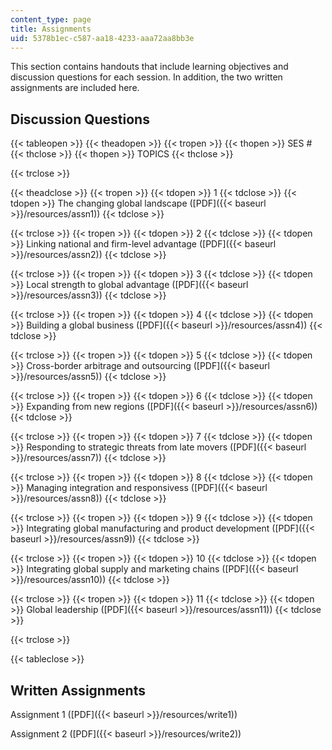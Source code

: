 ```yaml
---
content_type: page
title: Assignments
uid: 5378b1ec-c587-aa18-4233-aaa72aa8bb3e
---
```


This section contains handouts that include learning objectives and discussion questions for each session. In addition, the two written assignments are included here.

Discussion Questions
--------------------

{{< tableopen >}}
{{< theadopen >}}
{{< tropen >}}
{{< thopen >}}
SES #
{{< thclose >}}
{{< thopen >}}
TOPICS
{{< thclose >}}

{{< trclose >}}

{{< theadclose >}}
{{< tropen >}}
{{< tdopen >}}
1
{{< tdclose >}}
{{< tdopen >}}
The changing global landscape ([PDF]({{< baseurl >}}/resources/assn1))
{{< tdclose >}}

{{< trclose >}}
{{< tropen >}}
{{< tdopen >}}
2
{{< tdclose >}}
{{< tdopen >}}
Linking national and firm-level advantage ([PDF]({{< baseurl >}}/resources/assn2))
{{< tdclose >}}

{{< trclose >}}
{{< tropen >}}
{{< tdopen >}}
3
{{< tdclose >}}
{{< tdopen >}}
Local strength to global advantage ([PDF]({{< baseurl >}}/resources/assn3))
{{< tdclose >}}

{{< trclose >}}
{{< tropen >}}
{{< tdopen >}}
4
{{< tdclose >}}
{{< tdopen >}}
Building a global business ([PDF]({{< baseurl >}}/resources/assn4))
{{< tdclose >}}

{{< trclose >}}
{{< tropen >}}
{{< tdopen >}}
5
{{< tdclose >}}
{{< tdopen >}}
Cross-border arbitrage and outsourcing ([PDF]({{< baseurl >}}/resources/assn5))
{{< tdclose >}}

{{< trclose >}}
{{< tropen >}}
{{< tdopen >}}
6
{{< tdclose >}}
{{< tdopen >}}
Expanding from new regions ([PDF]({{< baseurl >}}/resources/assn6))
{{< tdclose >}}

{{< trclose >}}
{{< tropen >}}
{{< tdopen >}}
7
{{< tdclose >}}
{{< tdopen >}}
Responding to strategic threats from late movers ([PDF]({{< baseurl >}}/resources/assn7))
{{< tdclose >}}

{{< trclose >}}
{{< tropen >}}
{{< tdopen >}}
8
{{< tdclose >}}
{{< tdopen >}}
Managing integration and responsivess ([PDF]({{< baseurl >}}/resources/assn8))
{{< tdclose >}}

{{< trclose >}}
{{< tropen >}}
{{< tdopen >}}
9
{{< tdclose >}}
{{< tdopen >}}
Integrating global manufacturing and product development ([PDF]({{< baseurl >}}/resources/assn9))
{{< tdclose >}}

{{< trclose >}}
{{< tropen >}}
{{< tdopen >}}
10
{{< tdclose >}}
{{< tdopen >}}
Integrating global supply and marketing chains ([PDF]({{< baseurl >}}/resources/assn10))
{{< tdclose >}}

{{< trclose >}}
{{< tropen >}}
{{< tdopen >}}
11
{{< tdclose >}}
{{< tdopen >}}
Global leadership ([PDF]({{< baseurl >}}/resources/assn11))
{{< tdclose >}}

{{< trclose >}}

{{< tableclose >}}

Written Assignments
-------------------

Assignment 1 ([PDF]({{< baseurl >}}/resources/write1))

Assignment 2 ([PDF]({{< baseurl >}}/resources/write2))